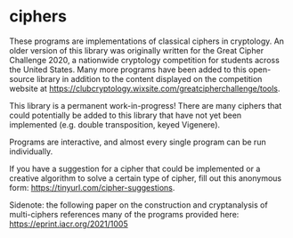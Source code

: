 # ciphers

These programs are implementations of classical ciphers in cryptology. An older version of this library was originally written for the Great Cipher Challenge 2020, a nationwide cryptology competition for students across the United States. Many more programs have been added to this open-source library in addition to the content displayed on the competition website at https://clubcryptology.wixsite.com/greatcipherchallenge/tools. 

This library is a permanent work-in-progress! There are many ciphers that could potentially be added to this library that have not yet been implemented (e.g. double transposition, keyed Vigenere). 

Programs are interactive, and almost every single program can be run individually.

 If you have a suggestion for a cipher that could be implemented or a creative algorithm to solve a certain type of cipher, fill out this anonymous form: https://tinyurl.com/cipher-suggestions. 
 
Sidenote: the following paper on the construction and cryptanalysis of multi-ciphers references many of the programs provided here: https://eprint.iacr.org/2021/1005
